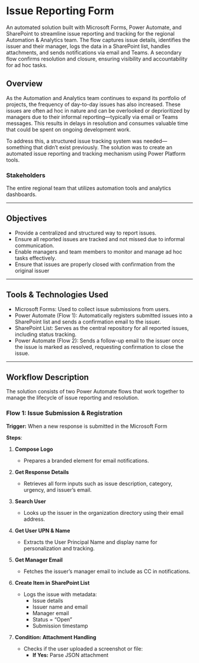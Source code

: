 # Issue Reporting Form
An automated solution built with Microsoft Forms, Power Automate, and SharePoint to streamline issue reporting and tracking for the regional Automation & Analytics team. 
The flow captures issue details, identifies the issuer and their manager, logs the data in a SharePoint list, handles attachments, and sends notifications via email and Teams. 
A secondary flow confirms resolution and closure, ensuring visibility and accountability for ad hoc tasks.


## Overview
As the Automation and Analytics team continues to expand its portfolio of projects, the frequency of day-to-day issues has also increased. These issues are often ad hoc in nature and can be overlooked or deprioritized by managers due to their informal reporting—typically via email or Teams messages. This results in delays in resolution and consumes valuable time that could be spent on ongoing development work.

To address this, a structured issue tracking system was needed—something that didn’t exist previously. The solution was to create an automated issue reporting and tracking mechanism using Power Platform tools.

### Stakeholders
The entire regional team that utilizes automation tools and analytics dashboards.

---

## Objectives
- Provide a centralized and structured way to report issues.
- Ensure all reported issues are tracked and not missed due to informal communication.
- Enable managers and team members to monitor and manage ad hoc tasks effectively.
- Ensure that issues are properly closed with confirmation from the original issuer

---

## Tools & Technologies Used

- Microsoft Forms: Used to collect issue submissions from users.
- Power Automate (Flow 1): Automatically registers submitted issues into a SharePoint list and sends a confirmation email to the issuer.
- SharePoint List: Serves as the central repository for all reported issues, including status tracking.
- Power Automate (Flow 2): Sends a follow-up email to the issuer once the issue is marked as resolved, requesting confirmation to close the issue.

---

## Workflow Description

The solution consists of two Power Automate flows that work together to manage the lifecycle of issue reporting and resolution.

### Flow 1: Issue Submission & Registration

**Trigger:** When a new response is submitted in the Microsoft Form

**Steps**:
1. **Compose Logo**
   - Prepares a branded element for email notifications.

2. **Get Response Details**
   - Retrieves all form inputs such as issue description, category, urgency, and issuer’s email.

3. **Search User**
   - Looks up the issuer in the organization directory using their email address.

4. **Get User UPN & Name**
   - Extracts the User Principal Name and display name for personalization and tracking.

5. **Get Manager Email**
   - Fetches the issuer’s manager email to include as CC in notifications.

6. **Create Item in SharePoint List**
   - Logs the issue with metadata:
     - Issue details
     - Issuer name and email
     - Manager email
     - Status = “Open”
     - Submission timestamp

7. **Condition: Attachment Handling**
   - Checks if the user uploaded a screenshot or file:
     - **If Yes:** Parse JSON attachment
